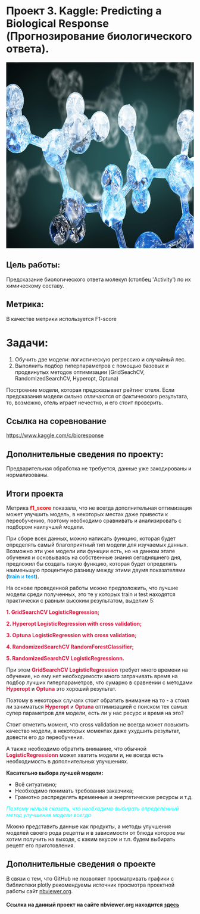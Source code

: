 # Проект 3.  Kaggle: Predicting a Biological Response (Прогнозирование биологического ответа).


<center> <img src=https://github.com/xndrf/Data_Science_Project/blob/master/Predicting_a_Biological_Response/jpg/20193D-graphics_Neon_molecular_bonds_close_up_136783_.jpg width=800 height=500></center>

## Цель работы:
Предсказание биологического ответа молекул (столбец 'Activity') по их химическому составу.

## Метрика:
В качестве метрики используется F1-score

# Задачи:

1. Обучить две модели: логистическую регрессию и случайный лес. 
2. Выполнить подбор гиперпараметров с помощью базовых и продвинутых методов оптимизации (GridSeachCV, RandomizedSearchCV, Hyperopt, Optuna)

Построение модели, которая предсказывает рейтинг отеля. Если предсказания модели сильно отличаются от фактического результата, то, возможно, отель играет нечестно, и его стоит проверить.

## Ссылка на соревнование
https://www.kaggle.com/c/bioresponse

## Дополнительные сведения по проекту:
Предварительная обработка не требуется, данные уже закодированы и нормализованы.

## Итоги проекта

Метрика <span style="color:#ff0600">**f1_score**</span> показала, что не всегда дополнительная оптимизация может улучшить модель, в некоторых местах даже привести к переобучению, поэтому необходимо сравнивать и анализировать с подбором наилучшей модели.

При сборе всех данных, можно написать функцию, которая будет определять самый благоприятный тип модели для изучаемых данных. Возможно эти уже модели или функции есть, но на данном этапе обучения и основываясь на собственные знания сегодняшнего дня, предложил бы создать такую функцию, которая будет определять наименьшую процентную разницу между этими двумя показателями (<span style="color:#009cff">**train** и **test**</span>).

На основе проведенной работы можно предположить, что лучшие модели среди полученных, это те у которых train и test находятся практически с равным высоким результатом, выделим 5:

<span style="color:#dc143c">**1. GridSearchCV LogisticRegression;**</span>

<span style="color:#dc143c">**2. Hyperopt LogisticRegression with cross validation;**</span>

<span style="color:#dc143c">**3. Optuna LogisticRegression with cross validation;**</span>

<span style="color:#dc143c">**4. RandomizedSearchCV RandomForestClassifier;**</span>

<span style="color:#dc143c">**5. RandomizedSearchCV LogisticRegressionn.**</span>


При этом <span style="color:#dc143c">**GridSearchCV LogisticRegression**</span> требует много времени на обучение, но ему нет необходимости много затрачивать время на подбор лучших гиперпараметров, что сумарно в сравнении с методами <span style="color:#dc143c">**Hyperopt**</span> и <span style="color:#dc143c">**Optuna**</span> это хороший результат.

Поэтому в некоторых случаях стоит обратить внимание на то - а стоил ли заниматься <span style="color:#dc143c">**Hyperopt**</span> и <span style="color:#dc143c">**Optuna**</span> оптимизацией с поиском тех самых супер параметров для модели, есть ли у нас ресурс и время на это?

Стоит отметить момент, что cross validation не всегда может повысить качество модели, в некоторых моментах даже ухудшить результат, довести его до переобучения.

А также необходимо обратить внимание, что обычной <span style="color:#dc143c">**LogisticRegressionn**</span> может хватить модели и, не всегда есть необходимость в дополнительных улучшениях.

**Касательно выбора лучшей модели:**

- Всё ситуативно; 
- Необходимо понимать требования заказчика;
- Грамотно распределять временные и энергетические ресурсы и т.д.

<span style="color:#00ffff">*Поэтому нельзя сказать, что необходимо выбирать определённый метод улучшения модели всегда*</span>

Можно представить данные как продукты, а методы улучшения моделей своего рода рецепты и в зависимости от блюда которое мы хотим получить на выходе, с каким вкусом и т.п. будем выбирать рецепт его приготовления.

## Дополнительные сведения о проекте
В связи с тем, что GitHub не позволяет просматривать графики с библиотеки plotly рекомендуемы источник просмотра проектной работы сайт [nbviewer.org](https://nbviewer.org).

#### **Ссылка на данный проект на сайте nbviewer.org находится [здесь](https://nbviewer.org/github/xndrf/Data_Science_Project/blob/06bbcbf734399749d03a29ded19c5fedb2ad1d07/Predicting_a_Biological_Response/hw.ipynb)**
